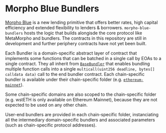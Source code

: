 # Morpho Blue Bundlers

[Morpho Blue](https://github.com/morpho-labs/morpho-blue) is a new lending primitive that offers better rates, high capital efficiency and extended flexibility to lenders & borrowers. `morpho-blue-bundlers` hosts the logic that builds alongisde the core protocol like MetaMorpho and bundlers. The contracts in this repository are still in development and further periphery contracts have not yet been built.

Each Bundler is a domain-specific abstract layer of contract that implements some functions that can be batched in a single call by EOAs to a single contract. They all inherit from [`BaseBundler`](./src/BaseBundler.sol) that enables bundling multiple function calls into a single `multicall(uint256 deadline, bytes[] calldata data)` call to the end bundler contract. Each chain-specific bundler is available under their chain-specific folder (e.g. [`ethereum-mainnet`](./src/ethereum-mainnet/)).

Some chain-specific domains are also scoped to the chain-specific folder (e.g. wstETH is only available on Ethereum Mainnet), because they are not expected to be used on any other chain.

User-end bundlers are provided in each chain-specific folder, instanciating all the intermediary domain-specific bundlers and associated parameters (such as chain-specific protocol addresses).
